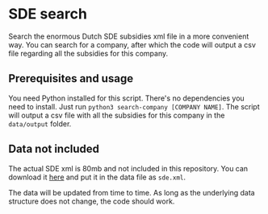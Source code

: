 # SDE search
Search the enormous Dutch SDE subsidies xml file in a more convenient way. You can search for a company, after which the code will output a csv file regarding all the subsidies for this company.

## Prerequisites and usage
You need Python installed for this script. There's no dependencies you need to install. Just run `python3 search-company [COMPANY NAME]`. The script will output a csv file with all the subsidies for this company in the `data/output` folder.

## Data not included
The actual SDE xml is 80mb and not included in this repository. You can download it [here](https://data.rvo.nl/sites/default/files/open_data/dop_projecten.xml) and put it in the data file as `sde.xml`.

The data will be updated from time to time. As long as the underlying data structure does not change, the code should work.